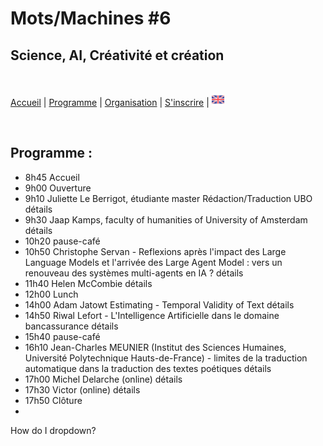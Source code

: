 # Mots/Machines #6 
## Science, AI, Créativité et création

<br>

[Accueil](https://motsmachines.github.io/2024/fr) | [Programme](https://motsmachines.github.io/2024/fr/program) | [Organisation](https://motsmachines.github.io/2024/fr/orga) | [S'inscrire](https://motsmachines.github.io/2024/fr/registration) | [<img src="EN.png" width="20">](https://motsmachines.github.io/2024/en/program)

<br>

## Programme :

- 8h45 Accueil
- 9h00 Ouverture
- <div class="presenter">9h10 Juliette Le Berrigot, étudiante master Rédaction/Traduction UBO  <details style="display: inline-block"> <summary> détails </summary>aaaaaa </details><div>
- 9h30 Jaap Kamps, faculty of humanities of University of Amsterdam <details> <summary> détails </summary>aaaaaa </details>
- 10h20 pause-café
- 10h50 Christophe Servan - Reflexions après l'impact des Large Language Models et l'arrivée des Large Agent Model : vers un renouveau des systèmes multi-agents en IA ? <details> <summary> détails </summary>aaaaaa </details>
- 11h40 Helen McCombie <details> <summary> détails </summary>aaaaaa </details>
- 12h00 Lunch
- 14h00 Adam Jatowt Estimating - Temporal Validity of Text <details> <summary> détails </summary>aaaaaa </details>
- 14h50 Riwal Lefort - L'Intelligence Artificielle dans le domaine bancassurance <details> <summary> détails </summary>aaaaaa </details>
- 15h40 pause-café
- 16h10 Jean-Charles MEUNIER (Institut des Sciences Humaines, Université Polytechnique Hauts-de-France) - limites de la traduction automatique dans la traduction des textes poétiques <details> <summary> détails </summary>aaaaaa </details>
- 17h00 Michel Delarche (online) <details> <summary> détails </summary>aaaaaa </details>
- 17h30 Victor (online) <details> <summary> détails </summary>aaaaaa </details>
- 17h50 Clôture
- 
<details>
<summary>How do I dropdown?</summary>
<br>
This is how you dropdown.
</details>

<style>
details {
  display: inline;
}
summary {
  display: inline;
}
</style>
